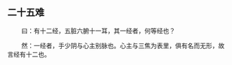 ## 二十五难
<p>&emsp;&emsp;
曰：有十二经，五脏六腑十一耳，其一经者，何等经也？
</p>
<p>&emsp;&emsp;
然：一经者，手少阴与心主别脉也。心主与三焦为表里，俱有名而无形，故言经有十二也。
</p>


